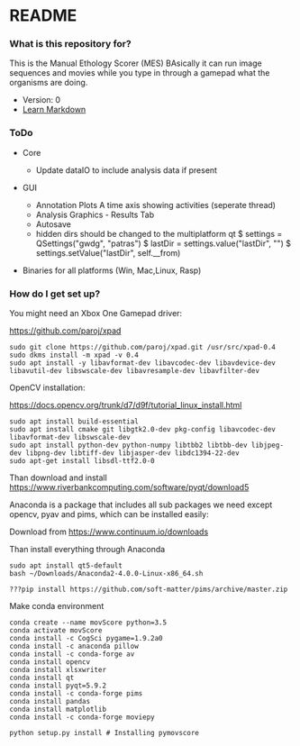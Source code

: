 # README #


### What is this repository for? ###

This is the Manual Ethology Scorer (MES) BAsically it can run image sequences and movies while you type in through a gamepad what the organisms are doing.

* Version: 0
* [Learn Markdown](https://bitbucket.org/tutorials/markdowndemo)

### ToDo ###

* Core 
    * Update dataIO to include analysis data if present

* GUI
    * Annotation Plots A time axis showing activities (seperate thread)
    * Analysis Graphics - Results Tab
    * Autosave
    * hidden dirs should be changed to the multiplatform qt
        $ settings = QSettings("gwdg", "patras")
        $ lastDir = settings.value("lastDir", "")
        $ settings.setValue("lastDir", self.__from)
        

* Binaries for all platforms (Win, Mac,Linux, Rasp)


### How do I get set up? ###

You might need an Xbox One Gamepad driver:

https://github.com/paroj/xpad

```
sudo git clone https://github.com/paroj/xpad.git /usr/src/xpad-0.4
sudo dkms install -m xpad -v 0.4
sudo apt install -y libavformat-dev libavcodec-dev libavdevice-dev libavutil-dev libswscale-dev libavresample-dev libavfilter-dev
```
OpenCV installation:

https://docs.opencv.org/trunk/d7/d9f/tutorial_linux_install.html

```
sudo apt install build-essential
sudo apt install cmake git libgtk2.0-dev pkg-config libavcodec-dev libavformat-dev libswscale-dev
sudo apt install python-dev python-numpy libtbb2 libtbb-dev libjpeg-dev libpng-dev libtiff-dev libjasper-dev libdc1394-22-dev
sudo apt-get install libsdl-ttf2.0-0
```


Than download and install https://www.riverbankcomputing.com/software/pyqt/download5

Anaconda is a package that includes all sub packages we need except opencv, pyav and pims, which can be installed easily:

Download from https://www.continuum.io/downloads

Than install everything through Anaconda
```
sudo apt install qt5-default
bash ~/Downloads/Anaconda2-4.0.0-Linux-x86_64.sh 

???pip install https://github.com/soft-matter/pims/archive/master.zip

```

Make conda environment
```
conda create --name movScore python=3.5
conda activate movScore
conda install -c CogSci pygame=1.9.2a0
conda install -c anaconda pillow
conda install -c conda-forge av
conda install opencv
conda install xlsxwriter
conda install qt
conda install pyqt=5.9.2
conda install -c conda-forge pims
conda install pandas
conda install matplotlib
conda install -c conda-forge moviepy 

python setup.py install # Installing pymovscore
```